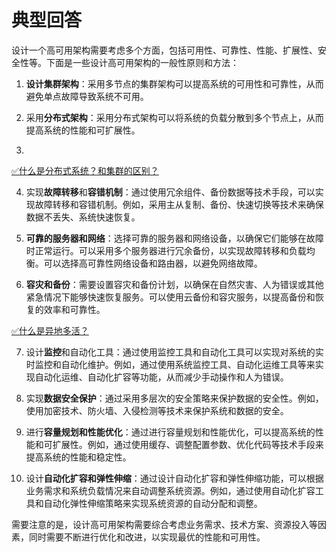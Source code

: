 # 典型回答

设计一个高可用架构需要考虑多个方面，包括可用性、可靠性、性能、扩展性、安全性等。下面是一些设计高可用架构的一般性原则和方法：

1. **设计集群架构**：采用多节点的集群架构可以提高系统的可用性和可靠性，从而避免单点故障导致系统不可用。

2. 采用**分布式架构**：采用分布式架构可以将系统的负载分散到多个节点上，从而提高系统的性能和可扩展性。
3. <br />

[✅什么是分布式系统？和集群的区别？](https://www.yuque.com/hollis666/fo22bm/nhfl6i?view=doc_embed)

4. 实现**故障转移**和**容错机制**：通过使用冗余组件、备份数据等技术手段，可以实现故障转移和容错机制。例如，采用主从复制、备份、快速切换等技术来确保数据不丢失、系统快速恢复。

5. **可靠的服务器和网络**：选择可靠的服务器和网络设备，以确保它们能够在故障时正常运行。可以采用多个服务器进行冗余备份，以实现故障转移和负载均衡。可以选择高可靠性网络设备和路由器，以避免网络故障。

6. **容灾和备份**：需要设置容灾和备份计划，以确保在自然灾害、人为错误或其他紧急情况下能够快速恢复服务。可以使用云备份和容灾服务，以提高备份和恢复的效率和可靠性。

[✅什么是异地多活？](https://www.yuque.com/hollis666/fo22bm/nu68owhf7qdgdya8?view=doc_embed)

7. 设计**监控**和自动化工具：通过使用监控工具和自动化工具可以实现对系统的实时监控和自动化维护。例如，通过使用系统监控工具、自动化运维工具等来实现自动化运维、自动化扩容等功能，从而减少手动操作和人为错误。

8. 实现**数据安全保护**：通过采用多层次的安全策略来保护数据的安全性。例如，使用加密技术、防火墙、入侵检测等技术来保护系统和数据的安全。

9. 进行**容量规划和性能优化**：通过进行容量规划和性能优化，可以提高系统的性能和可扩展性。例如，通过使用缓存、调整配置参数、优化代码等技术手段来提高系统的性能和稳定性。

10. 设计**自动化扩容和弹性伸缩**：通过设计自动化扩容和弹性伸缩功能，可以根据业务需求和系统负载情况来自动调整系统资源。例如，通过使用自动化扩容工具和自动化弹性伸缩策略来实现系统资源的自动分配和调整。

需要注意的是，设计高可用架构需要综合考虑业务需求、技术方案、资源投入等因素，同时需要不断进行优化和改进，以实现最优的性能和可用性。
